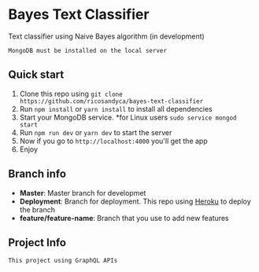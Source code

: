 # Bayes Text Classifier
Text classifier using Naive Bayes algorithm (in development)

```
MongoDB must be installed on the local server
```

## Quick start
<ol>
  <li>Clone this repo using <code>git clone https://github.com/ricosandyca/bayes-text-classifier</code></li>
  <li>Run <code>npm install</code> or <code>yarn install</code> to install all dependencies</li>
  <li>Start your MongoDB service. *for Linux users <code>sudo service mongod start</code></li>
  <li>Run <code>npm run dev</code> or <code>yarn dev</code> to start the server</li>
  <li>Now if you go to <code>http://localhost:4000</code> you'll get the app</li>
  <li>Enjoy</li>
</ol>

## Branch info
<ul>
  <li><b>Master</b>: Master branch for developmet</li>
  <li><b>Deployment</b>: Branch for deployment. This repo using <a href="https://herokuapp.com/">Heroku</a> to deploy the branch</li>
  <li><b>feature/feature-name</b>: Branch that you use to add new features</li>
</ul>

## Project Info
```
This project using GraphQL APIs
```

